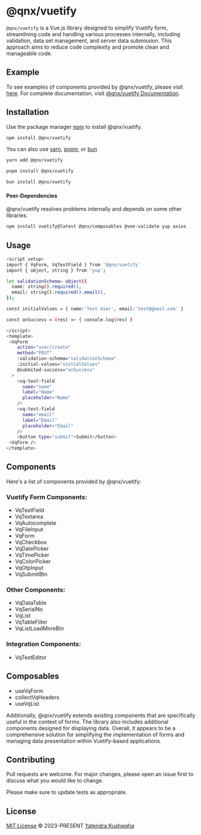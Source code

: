 # @qnx/vuetify

`@qnx/vuetify` is a Vue.js library designed to simplify Vuetify form, streamlining code and handling various processes internally, including validation, data set management, and server data submission. This approach aims to reduce code complexity and promote clean and manageable code.

## Example

To see examples of components provided by @qnx/vuetify, please visit [here](https://qnx-vuetify-sample.vercel.app/). For complete documentation, visit [@qnx/vuetify Documentation](https://qnx-vuetify-docs.vercel.app/).

## Installation

Use the package manager [npm](https://www.npmjs.com/) to install @qnx/vuetify.

```bash
npm install @qnx/vuetify
```

You can also use [yarn](https://yarnpkg.com/), [pnpm](https://pnpm.io/), or [bun](https://bun.sh/)

```bash
yarn add @qnx/vuetify
```

```bash
pnpm install @qnx/vuetify
```

```bash
bun install @qnx/vuetify
```

#### Peer-Dependencies

@qnx/vuetify resolves problems internally and depends on some other libraries.

```bash
npm install vuetify@latest @qnx/composables @vee-validate yup axios
```

## Usage

```bash
<script setup>
import { VqForm, VqTextField } from '@qnx/vuetify'
import { object, string } from 'yup';

let validationSchema= object({
  name: string().required(),
  email: string().required().email(),
});

const initialValues = { name:'Test User', email:'test@gmail.com' }

const onSuccess = (res) => { console.log(res) }

</script>
<template>
 <VqForm
    action="user/create"
    method="POST"
    :validation-schema="validationSchema"
    :initial-values="initialValues"
    @submited-success="onSuccess"
  >
    <vq-text-field
      name="name"
      label="Name"
      placeholder="Name"
    />
    <vq-text-field
      name="email"
      label="Email"
      placeholder="Email"
    />
    <button type="submit">Submit</button>
 <VqForm />
</template>
```

## Components

Here's a list of components provided by @qnx/vuetify:

### Vuetify Form Components:

- VqTextField
- VqTextarea
- VqAutocomplete
- VqFileInput
- VqForm
- VqCheckbox
- VqDatePicker
- VqTimePicker
- VqColorPicker
- VqOtpInput
- VqSubmitBtn

### Other Components:

- VqDataTable
- VqSerialNo
- VqList
- VqTableFilter
- VqListLoadMoreBtn

### Integration Components:

- VqTextEditor

## Composables

- useVqForm
- collectVqHeaders
- useVqList

Additionally, @qnx/vuetify extends existing components that are specifically useful in the context of forms. The library also includes additional components designed for displaying data. Overall, it appears to be a comprehensive solution for simplifying the implementation of forms and managing data presentation within Vuetify-based applications.

## Contributing

Pull requests are welcome. For major changes, please open an issue first to discuss what you would like to change.

Please make sure to update tests as appropriate.

## License

[MIT License](https://github.com/yatendra121/vq-vuetify/blob/main/LICENSE.md) © 2023-PRESENT [Yatendra Kushwaha](https://github.com/yatendra121)

